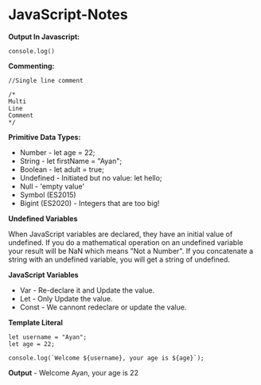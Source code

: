 # JavaScript-Notes

**Output In Javascript:**

````
console.log()

````

**Commenting:**

````
//Single line comment

/*
Multi
Line
Comment
*/
````

**Primitive Data Types:**

* Number - let age = 22;
* String - let firstName = "Ayan";
* Boolean - let adult = true;
* Undefined - Initiated but no value: let hello;
* Null - 'empty value'
* Symbol (ES2015)
* Bigint (ES2020) - Integers that are too big!

**Undefined Variables**

When JavaScript variables are declared, they have an initial value of undefined. If you do a mathematical operation on an undefined variable your result will be NaN which means "Not a Number". If you concatenate a string with an undefined variable, you will get a string of undefined.

**JavaScript Variables**

* Var - Re-declare it and Update the value.
* Let - Only Update the value.
* Const - We cannont redeclare or update the value.

**Template Literal**

````
let username = "Ayan";
let age = 22;

console.log(`Welcome ${username}, your age is ${age}`);
````
**Output** -  Welcome Ayan, your age is 22
    
